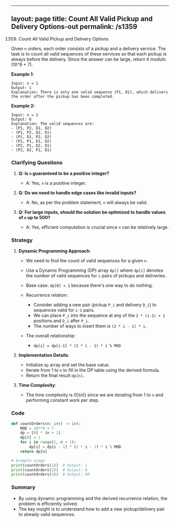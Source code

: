 
---
layout: page
title:  Count All Valid Pickup and Delivery Options-out
permalink: /s1359
---

1359. Count All Valid Pickup and Delivery Options

Given `n` orders, each order consists of a pickup and a delivery service. The task is to count all valid sequences of these services so that each pickup is always before the delivery. Since the answer can be large, return it modulo \(10^9 + 7\).

**Example 1:**
```plaintext
Input: n = 1
Output: 1
Explanation: There is only one valid sequence (P1, D1), which delivers the order after the pickup has been completed.
```

**Example 2:**
```plaintext
Input: n = 2
Output: 6
Explanation: The valid sequences are:
- (P1, P2, D1, D2)
- (P1, P2, D2, D1)
- (P1, D1, P2, D2)
- (P2, P1, D1, D2)
- (P2, P1, D2, D1)
- (P2, D2, P1, D1)
```

### Clarifying Questions

1. **Q: Is `n` guaranteed to be a positive integer?**
   - A: Yes, `n` is a positive integer.

2. **Q: Do we need to handle edge cases like invalid inputs?**
   - A: No, as per the problem statement, `n` will always be valid.

3. **Q: For large inputs, should the solution be optimized to handle values of `n` up to 500?**
   - A: Yes, efficient computation is crucial since `n` can be relatively large.

### Strategy

1. **Dynamic Programming Approach**:
    - We need to find the count of valid sequences for a given `n`.
    - Use a Dynamic Programming (DP) array `dp[]` where `dp[i]` denotes the number of valid sequences for `i` pairs of pickups and deliveries.
    - Base case: `dp[0] = 1` because there's one way to do nothing.
    - Recurrence relation: 
      - Consider adding a new pair (pickup `P_i` and delivery `D_i`) to sequences valid for `i-1` pairs.
      - We can place `P_i` into the sequence at any of the `2 * (i-1) + 1` positions and `D_i` after `P_i`.
      - The number of ways to insert them is `(2 * i - 1) * i`.

    - The overall relationship:
      - `dp[i] = dp[i-1] * (2 * i - 1) * i % MOD`

2. **Implementation Details**:
    - Initialize `dp` array and set the base value.
    - Iterate from 1 to `n` to fill in the DP table using the derived formula.
    - Return the final result `dp[n]`.

3. **Time Complexity**:
    - The time complexity is \(O(n)\) since we are iterating from 1 to `n` and performing constant work per step.

### Code

```python
def countOrders(n: int) -> int:
    MOD = 10**9 + 7
    dp = [0] * (n + 1)
    dp[0] = 1
    for i in range(1, n + 1):
        dp[i] = dp[i - 1] * (2 * i - 1) * i % MOD
    return dp[n]

# Example usage
print(countOrders(1))  # Output: 1
print(countOrders(2))  # Output: 6
print(countOrders(3))  # Output: 90
```

### Summary
- By using dynamic programming and the derived recurrence relation, the problem is efficiently solved.
- The key insight is to understand how to add a new pickup/delivery pair to already valid sequences.